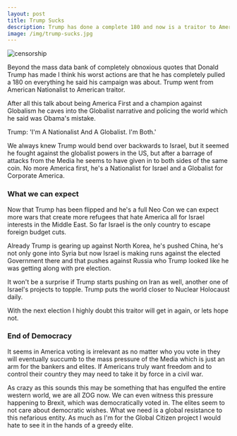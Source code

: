 ```yaml
---
layout: post
title: Trump Sucks
description: Trump has done a complete 180 and now is a traitor to America
image: /img/trump-sucks.jpg
---
```


![censorship]({{site.url}}/img/trump.gif)

Beyond the mass data bank of completely obnoxious quotes that Donald Trump has made I think his worst actions are that he has completely pulled a 180 on everything he said his campaign was about. Trump went from American Nationalist to American traitor.

After all this talk about being America First and a champion against Globalism he caves into the Globalist narrative and policing the world which he said was Obama's mistake.

<div class="message">Trump: 'I'm A Nationalist And A Globalist. I'm Both.'
</div>

We always knew Trump would bend over backwards to Israel, but it seemed he fought against the globalist powers in the US, but after a barrage of attacks from the Media he seems to have given in to both sides of the same coin. No more America first, he's a Nationalist for Israel and a Globalist for Corporate America.

### What we can expect

Now that Trump has been flipped and he's a full Neo Con we can expect more wars that create more refugees that hate America all for Israel interests in the Middle East. So far Israel is the only country to escape foreign budget cuts.

Already Trump is gearing up against North Korea, he's pushed China, he's not only gone into Syria but now Israel is making runs against the elected Government there and that pushes against Russia who Trump looked like he was getting along with pre election.

It won't be a surprise if Trump starts pushing on Iran as well, another one of Israel's projects to topple. Trump puts the world closer to Nuclear Holocaust daily.

With the next election I highly doubt this traitor will get in again, or lets hope not.

### End of Democracy

It seems in America voting is irrelevant as no matter who you vote in they will eventually succumb to the mass pressure of the Media which is just an arm for the bankers and elites. If Americans truly want freedom and to control their country they may need to take it by force in a civil war.

As crazy as this sounds this may be something that has engulfed the entire western world, we are all ZOG now. We can even witness this pressure happening to Brexit, which was democratically voted in. The elites seem to not care about democratic wishes. What we need is a global resistance to this nefarious entity. As much as I'm for the Global Citizen project I would hate to see it in the hands of a greedy elite.
